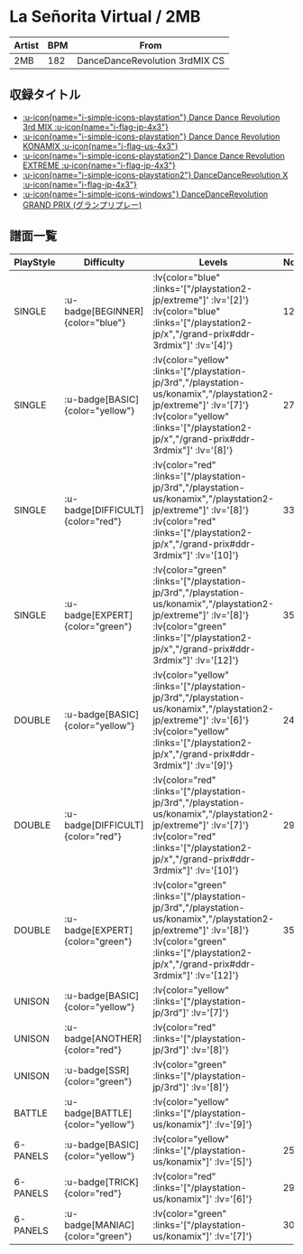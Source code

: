 # La Señorita Virtual / 2MB

|Artist|BPM|From|
|------|---|----|
|2MB|182|DanceDanceRevolution 3rdMIX CS|

## 収録タイトル

- [ :u-icon{name="i-simple-icons-playstation"} Dance Dance Revolution 3rd MIX :u-icon{name="i-flag-jp-4x3"} ](/playstation-jp/3rd)
- [ :u-icon{name="i-simple-icons-playstation"} Dance Dance Revolution KONAMIX :u-icon{name="i-flag-us-4x3"} ](/playstation-us/konamix)
- [ :u-icon{name="i-simple-icons-playstation2"} Dance Dance Revolution EXTREME :u-icon{name="i-flag-jp-4x3"} ](/playstation2-jp/extreme)
- [ :u-icon{name="i-simple-icons-playstation2"} DanceDanceRevolution X :u-icon{name="i-flag-jp-4x3"} ](/playstation2-jp/x)
- [ :u-icon{name="i-simple-icons-windows"} DanceDanceRevolution GRAND PRIX (グランプリプレー)](/grand-prix#ddr-3rdmix)

## 譜面一覧

|PlayStyle|Difficulty|Levels|Notes|Movie|
|---------|----------|------|-----|-----|
|SINGLE| :u-badge[BEGINNER]{color="blue"} | :lv{color="blue" :links='["/playstation2-jp/extreme"]' :lv='[2]'}  :lv{color="blue" :links='["/playstation2-jp/x","/grand-prix#ddr-3rdmix"]' :lv='[4]'} |121/0||
|SINGLE| :u-badge[BASIC]{color="yellow"} | :lv{color="yellow" :links='["/playstation-jp/3rd","/playstation-us/konamix","/playstation2-jp/extreme"]' :lv='[7]'}  :lv{color="yellow" :links='["/playstation2-jp/x","/grand-prix#ddr-3rdmix"]' :lv='[8]'} |270/0||
|SINGLE| :u-badge[DIFFICULT]{color="red"} | :lv{color="red" :links='["/playstation-jp/3rd","/playstation-us/konamix","/playstation2-jp/extreme"]' :lv='[8]'}  :lv{color="red" :links='["/playstation2-jp/x","/grand-prix#ddr-3rdmix"]' :lv='[10]'} |334/0||
|SINGLE| :u-badge[EXPERT]{color="green"} | :lv{color="green" :links='["/playstation-jp/3rd","/playstation-us/konamix","/playstation2-jp/extreme"]' :lv='[8]'}  :lv{color="green" :links='["/playstation2-jp/x","/grand-prix#ddr-3rdmix"]' :lv='[12]'} |359/0||
|DOUBLE| :u-badge[BASIC]{color="yellow"} | :lv{color="yellow" :links='["/playstation-jp/3rd","/playstation-us/konamix","/playstation2-jp/extreme"]' :lv='[6]'}  :lv{color="yellow" :links='["/playstation2-jp/x","/grand-prix#ddr-3rdmix"]' :lv='[9]'} |240/0||
|DOUBLE| :u-badge[DIFFICULT]{color="red"} | :lv{color="red" :links='["/playstation-jp/3rd","/playstation-us/konamix","/playstation2-jp/extreme"]' :lv='[7]'}  :lv{color="red" :links='["/playstation2-jp/x","/grand-prix#ddr-3rdmix"]' :lv='[10]'} |298/0||
|DOUBLE| :u-badge[EXPERT]{color="green"} | :lv{color="green" :links='["/playstation-jp/3rd","/playstation-us/konamix","/playstation2-jp/extreme"]' :lv='[8]'}  :lv{color="green" :links='["/playstation2-jp/x","/grand-prix#ddr-3rdmix"]' :lv='[12]'} |358/0||
|UNISON| :u-badge[BASIC]{color="yellow"} | :lv{color="yellow" :links='["/playstation-jp/3rd"]' :lv='[7]'} |||
|UNISON| :u-badge[ANOTHER]{color="red"} | :lv{color="red" :links='["/playstation-jp/3rd"]' :lv='[8]'} |||
|UNISON| :u-badge[SSR]{color="green"} | :lv{color="green" :links='["/playstation-jp/3rd"]' :lv='[8]'} |||
|BATTLE| :u-badge[BATTLE]{color="yellow"} | :lv{color="yellow" :links='["/playstation-us/konamix"]' :lv='[9]'} |||
|6-PANELS| :u-badge[BASIC]{color="yellow"} | :lv{color="yellow" :links='["/playstation-us/konamix"]' :lv='[5]'} |250/0||
|6-PANELS| :u-badge[TRICK]{color="red"} | :lv{color="red" :links='["/playstation-us/konamix"]' :lv='[6]'} |292/0||
|6-PANELS| :u-badge[MANIAC]{color="green"} | :lv{color="green" :links='["/playstation-us/konamix"]' :lv='[7]'} |301/0||
